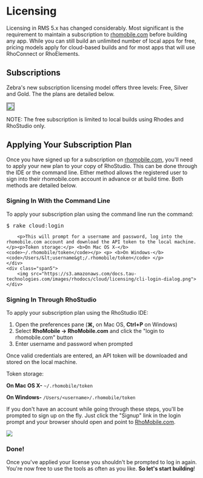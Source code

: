 # Licensing
Licensing in RMS 5.x has changed considerably. Most significant is the requirement to maintain a subscription to [rhomobile.com](http://www.rhomobile.com) before building any app. While you can still build an unlimited number of local apps for free, pricing models apply for cloud-based builds and for most apps that will use RhoConnect or RhoElements. 

## Subscriptions
Zebra's new subscription licensing model offers three levels: Free, Silver and Gold. The the plans are detailed below.

<img style="border:solid;border-color:#999" src="https://s3.amazonaws.com/docs.tau-technologies.com/images/rhodocs/cloud/licensing/sub-details.png">

NOTE: The free subscription is limited to local builds using Rhodes and RhoStudio only.

## Applying Your Subscription Plan
Once you have signed up for a subscription on [rhomobile.com](http://www.rhomobile.com/content/rhopricing.html), you'll need to apply your new plan to your copy of RhoStudio. This can be done through the IDE or the command line. Either method allows the registered user to sign into their rhomobile.com account in advance or at build time. Both methods are detailed below. 

### Signing In With the Command Line
<div class="row-fluid">
	<div class="span7">
		<p>To apply your subscription plan using the command line run the command:</p>
			<pre>$ rake cloud:login</pre>

		<p>This will prompt for a username and password, log into the rhomobile.com account and download the API token to the local machine.</p><p>Token storage:</p> <b>On Mac OS X-</b> <code>~/.rhomobile/token</code></p> <p> <b>On Windows-</b> <code>/Users/&lt;username&gt;/.rhomobile/token</code> </p>
	</div>
	<div class="span5">
		<img src="https://s3.amazonaws.com/docs.tau-technologies.com/images/rhodocs/cloud/licensing/cli-login-dialog.png">
	</div>
</div>

### Signing In Through RhoStudio
<!-- Steps -->
<div class="row-fluid">
	<div class="span7">
		<p>To apply your subscription plan using the RhoStudio IDE:</p>
		<ol>
			<li>Open the preferences pane (<b>&#8984;,</b> on Mac OS, <b>Ctrl+P</b> on Windows)</li>
			<li>Select <b>RhoMobile -> RhoMobile.com</b> and click the "login to rhomobile.com" button</li>
			<li>Enter username and password when prompted</li>
		</ol>
		<p>Once valid credentials are entered, an API token will be downloaded and stored on the local machine. </p><p>Token storage:</p> <b>On Mac OS X-</b> <code>~/.rhomobile/token</code></p> <p> <b>On Windows-</b> <code>/Users/&lt;username&gt;/.rhomobile/token</code></p>
		<p>If you don't have an account while going through these steps, you'll be prompted to sign up on the fly. Just click the "Signup" link in the login prompt and your browser should open and point to <a href="http://rhomobile.com">RhoMobile.com</a>.</p>
	</div>
	<!-- Sign-In Picture -->
	<div class="span5">
		<img src="https://s3.amazonaws.com/docs.tau-technologies.com/images/rhodocs/cloud/licensing/rs-login-dialog.png">
	</div>
</div>

### Done!
Once you've applied your license you shouldn't be prompted to log in again. You're now free to use the tools as often as you like. **So let's start building**!
